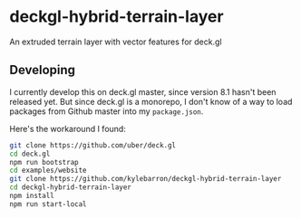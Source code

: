 # deckgl-hybrid-terrain-layer

An extruded terrain layer with vector features for deck.gl


## Developing

I currently develop this on deck.gl master, since version 8.1 hasn't been
released yet. But since deck.gl is a monorepo, I don't know of a way to load
packages from Github master into my `package.json`.

Here's the workaround I found:
```bash
git clone https://github.com/uber/deck.gl
cd deck.gl
npm run bootstrap
cd examples/website
git clone https://github.com/kylebarron/deckgl-hybrid-terrain-layer
cd deckgl-hybrid-terrain-layer
npm install
npm run start-local
```
